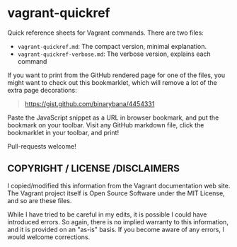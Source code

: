 vagrant-quickref
================

Quick reference sheets for Vagrant commands. There are two files:
* `vagrant-quickref.md`: The compact version, minimal explanation.
* `vagrant-quickref-verbose.md`: The verbose version, explains each command

If you want to print from the GitHub rendered page for one of the files, 
you might want to check out this bookmarklet, which will remove a lot of 
the extra page decorations:

> https://gist.github.com/binarybana/4454331

Paste the JavaScript snippet as a URL in browser bookmark, and put the 
bookmark on your toolbar. Visit any GitHub markdown file, click the 
bookmarklet in your toolbar, and print!

Pull-requests welcome!

COPYRIGHT / LICENSE /DISCLAIMERS
--------------------------------

I copied/modified this information from the Vagrant documentation web site. 
The Vagrant project itself is Open Source Software under the MIT License, 
and so are these files.

While I have tried to be careful in my edits, it is possible I could have 
introduced errors. So again, there is no implied warranty to this 
information, and it is provided on an "as-is" basis. If you become aware of 
any errors, I would welcome corrections.
